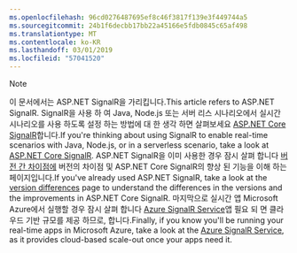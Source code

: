 ```yaml
---
ms.openlocfilehash: 96cd0276487695ef8c46f3817f139e3f449744a5
ms.sourcegitcommit: 24b1f6decbb17bb22a45166e5fdb0845c65af498
ms.translationtype: MT
ms.contentlocale: ko-KR
ms.lasthandoff: 03/01/2019
ms.locfileid: "57041520"
---
```

> [!NOTE]
> <span data-ttu-id="beff6-101">이 문서에서는 ASP.NET SignalR을 가리킵니다.</span><span class="sxs-lookup"><span data-stu-id="beff6-101">This article refers to ASP.NET SignalR.</span></span> <span data-ttu-id="beff6-102">SignalR을 사용 하 여 Java, Node.js 또는 서버 리스 시나리오에서 실시간 시나리오를 사용 하도록 설정 하는 방법에 대 한 생각 하면 살펴보세요 [ASP.NET Core SignalR](/aspnet/core/signalr/introduction)합니다.</span><span class="sxs-lookup"><span data-stu-id="beff6-102">If you're thinking about using SignalR to enable real-time scenarios with Java, Node.js, or in a serverless scenario, take a look at [ASP.NET Core SignalR](/aspnet/core/signalr/introduction).</span></span> <span data-ttu-id="beff6-103">ASP.NET SignalR을 이미 사용한 경우 잠시 살펴 합니다 [버전 간 차이점에](/aspnet/core/signalr/version-differences) 버전의 차이점 및 ASP.NET Core SignalR의 향상 된 기능을 이해 하는 페이지입니다.</span><span class="sxs-lookup"><span data-stu-id="beff6-103">If you've already used ASP.NET SignalR, take a look at the [version differences](/aspnet/core/signalr/version-differences) page to understand the differences in the versions and the improvements in ASP.NET Core SignalR.</span></span> <span data-ttu-id="beff6-104">마지막으로 실시간 앱 Microsoft Azure에서 실행할 경우 잠시 살펴 합니다 [Azure SignalR Service](/azure/azure-signalr/signalr-overview)앱 필요 되 면 클라우드 기반 규모를 제공 하므로, 합니다.</span><span class="sxs-lookup"><span data-stu-id="beff6-104">Finally, if you know you'll be running your real-time apps in Microsoft Azure, take a look at the [Azure SignalR Service](/azure/azure-signalr/signalr-overview), as it provides cloud-based scale-out once your apps need it.</span></span>